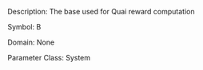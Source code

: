 Description: The base used for Quai reward computation

Symbol: B

Domain: None

Parameter Class: System

